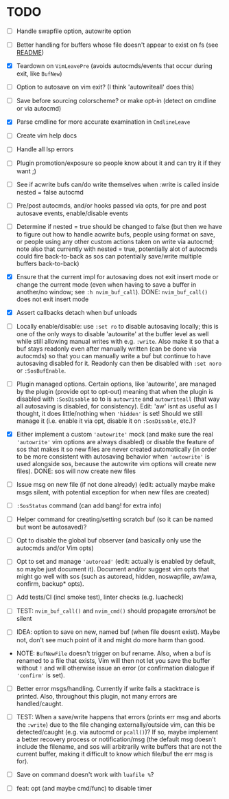 # TODO

- [ ] Handle swapfile option, autowrite option

- [ ] Better handling for buffers whose file doesn't appear to exist on fs
      (see [README](/README.md))

- [x] Teardown on `VimLeavePre` (avoids autocmds/events that occur during
  exit, like `BufNew`)

- [ ] Option to autosave on vim exit? (I think 'autowriteall' does this)

- [ ] Save before sourcing colorscheme? or make opt-in (detect on cmdline or
      via autocmd)

- [x] Parse cmdline for more accurate examination in `CmdlineLeave`

- [ ] Create vim help docs

- [ ] Handle all lsp errors

- [ ] Plugin promotion/exposure so people know about it and can try it if they
      want ;)

- [ ] See if acwrite bufs can/do write themselves when :write is called inside
      nested = false autocmd

- [ ] Pre/post autocmds, and/or hooks passed via opts, for pre and post
      autosave events, enable/disable events

- [ ] Determine if nested = true should be changed to false (but then we have
      to figure out how to handle acwrite bufs, people using format on save,
      or people using any other custom actions taken on write via autocmd;
      note also that currently with nested = true, potentially alot of
      autocmds could fire back-to-back as sos can potentially save/write
      multiple buffers back-to-back)

- [x] Ensure that the current impl for autosaving does not exit insert mode or
      change the current mode (even when having to save a buffer in another/no
      window; see `:h nvim_buf_call`). DONE: `nvim_buf_call()` does not exit
      insert mode

- [x] Assert callbacks detach when buf unloads

- [ ] Locally enable/disable: use `:set ro` to disable autosaving locally;
      this is one of the only ways to disable 'autowrite' at the buffer level
      as well while still allowing manual writes with e.g. `:write`. Also make
      it so that a buf stays readonly even after manually written (can be done
      via autocmds) so that you can manually write a buf but continue to have
      autosaving disabled for it. Readonly can then be disabled with `:set
      noro` or `:SosBufEnable`.

- [ ] Plugin managed options. Certain options, like 'autowrite', are managed
      by the plugin (provide opt to opt-out) meaning that when the plugin is
      disabled with `:SosDisable` so to is `autowrite` and `autowriteall`
      (that way all autosaving is disabled, for consistency). Edit: 'aw' isnt
      as useful as I thought, it does little/nothing when `'hidden'` is set!
      Should we still manage it (i.e. enable it via opt, disable it on
      `:SosDisable`, etc.)?

- [x] Either implement a custom `'autowrite'` mock (and make sure the real
      `'autowrite'` vim options are always disabled) or disable the feature of
      sos that makes it so new files are never created automatically (in order
      to be more consistent with autosaving behavior when `'autowrite'` is
      used alongside sos, because the autowrite vim options will create new
      files). DONE: sos will now create new files

- [ ] Issue msg on new file (if not done already) (edit: actually maybe make
      msgs silent, with potential exception for when new files are created)

- [ ] `:SosStatus` command (can add bang! for extra info)

- [ ] Helper command for creating/setting scratch buf (so it can be named but
      wont be autosaved)?

- [ ] Opt to disable the global buf observer (and basically only use the
      autocmds and/or Vim opts)

- [ ] Opt to set and manage `'autoread'` (edit: actually is enabled by
      default, so maybe just document it). Document and/or suggest vim opts
      that might go well with sos (such as autoread, hidden, noswapfile,
      aw/awa, confirm, backup* opts).

- [ ] Add tests/CI (incl smoke test), linter checks (e.g. luacheck)

- [ ] TEST: `nvim_buf_call()` and `nvim_cmd()` should propagate errors/not be silent

- [ ] IDEA: option to save on new, named buf (when file doesnt exist). Maybe
      not, don't see much point of it and might do more harm than good.

- NOTE: `BufNewFile` doesn't trigger on buf rename. Also, when a buf is
  renamed to a file that exists, Vim will then not let you save the buffer
  without `!` and will otherwise issue an error (or confirmation dialogue if
  `'confirm'` is set).

- [ ] Better error msgs/handling. Currently if write fails a stacktrace is
      printed. Also, throughout this plugin, not many errors are
      handled/caught.

- [ ] TEST: When a save/write happens that errors (prints err msg and aborts
      the `:write`) due to the file changing externally/outside vim, can this
      be detected/caught (e.g. via autocmd or `pcall()`)? If so, maybe
      implement a better recovery process or notification/msg (the default msg
      doesn't include the filename, and sos will arbitrarily write buffers
      that are not the current buffer, making it difficult to know which
      file/buf the err msg is for).

- [ ] Save on command doesn't work with `luafile %`?

- [ ] feat: opt (and maybe cmd/func) to disable timer
